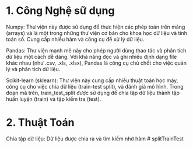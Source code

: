 # 1. Công Nghệ sữ dụng 
Numpy: Thư viện này được sử dụng để thực hiện các phép toán trên mảng (arrays) và là một trong những thư viện cơ bản cho khoa học dữ liệu và tính toán số. Cung cấp nhiều hàm và công cụ để xử lý dữ liệu.

Pandas: Thư viện mạnh mẽ này cho phép người dùng thao tác và phân tích dữ liệu một cách dễ dàng. Với khả năng đọc và ghi nhiều định dạng file khác nhau (như .csv, .xls, .xlsx), Pandas là công cụ chủ chốt cho việc quản lý và phân tích dữ liệu.

Scikit-learn (sklearn): Thư viện này cung cấp nhiều thuật toán học máy, công cụ cho việc chia dữ liệu (train-test split), và đánh giá mô hình. Trong đoạn mã trên, train_test_split được sử dụng để chia tập dữ liệu thành tập huấn luyện (train) và tập kiểm tra (test).

# 2. Thuật Toán
Chia tập dữ liệu: Dữ liệu được chia ra và tìm kiếm nhờ hàm # splitTrainTest
